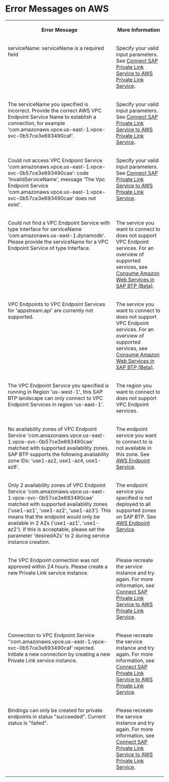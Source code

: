 <!-- loiob4bc64d542ee4b238139a3987a4d1713 -->

# Error Messages on AWS




<table>
<tr>
<th valign="top">

Error Message



</th>
<th valign="top">

More Information



</th>
</tr>
<tr>
<td valign="top">

serviceName: serviceName is a required field



</td>
<td valign="top">

Specify your valid input parameters. See [Connect SAP Private Link Service to AWS Private Link Service](https://developers.sap.com/tutorials/private-link-aws.html).



</td>
</tr>
<tr>
<td valign="top">

The serviceName you specified is incorrect. Provide the correct AWS VPC Endpoint Service Name to establish a connection, for example 'com.amazonaws.vpce.us-east-1.vpce-svc-0b57ce3e693490caf'.



</td>
<td valign="top">

Specify your valid input parameters. See [Connect SAP Private Link Service to AWS Private Link Service](https://developers.sap.com/tutorials/private-link-aws.html).



</td>
</tr>
<tr>
<td valign="top">

Could not access VPC Endpoint Service 'com.amazonaws.vpce.us-east-1.vpce-svc-0b57ce3e693490cae': code 'InvalidServiceName', message 'The Vpc Endpoint Service 'com.amazonaws.vpce.us-east-1.vpce-svc-0b57ce3e693490cae' does not exist'.



</td>
<td valign="top">

Specify your valid input parameters. See [Connect SAP Private Link Service to AWS Private Link Service](https://developers.sap.com/tutorials/private-link-aws.html).



</td>
</tr>
<tr>
<td valign="top">

Could not find a VPC Endpoint Service with type Interface for serviceName 'com.amazonaws.us-east-1.dynamodb'. Please provide the serviceName for a VPC Endpoint Service of type Interface.



</td>
<td valign="top">

The service you want to connect to does not support VPC Endpoint services. For an overview of supported services, see [Consume Amazon Web Services in SAP BTP \(Beta\)](using-sap-private-link-service/consume-amazon-web-services-in-sap-btp-beta-5753419.md).



</td>
</tr>
<tr>
<td valign="top">

VPC Endpoints to VPC Endpoint Services for 'appstream.api' are currently not supported.



</td>
<td valign="top">

The service you want to connect to does not support VPC Endpoint services. For an overview of supported services, see [Consume Amazon Web Services in SAP BTP \(Beta\)](using-sap-private-link-service/consume-amazon-web-services-in-sap-btp-beta-5753419.md).



</td>
</tr>
<tr>
<td valign="top">

The VPC Endpoint Service you specified is running in Region 'us-west-1', this SAP BTP landscape can only connect to VPC Endpoint Services in region 'us-east-1'.



</td>
<td valign="top">

The region you want to connect to does not support VPC Endpoint services.



</td>
</tr>
<tr>
<td valign="top">

No availability zones of VPC Endpoint Service 'com.amazonaws.vpce.us-east-1.vpce-svc-0b57ce3e693490cae' matched with supported availability zones. SAP BTP supports the following availability zone IDs: 'use1-az2, use1-az4, use1-az6'.



</td>
<td valign="top">

The endpoint service you want to connect to is not available in this zone. See [AWS Endpoint Service](using-sap-private-link-service/aws-endpoint-service-6d1453b.md).



</td>
</tr>
<tr>
<td valign="top">

Only 2 availability zones of VPC Endpoint Service 'com.amazonaws.vpce.us-east-1.vpce-svc-0b57ce3e693490cae' matched with supported availability zones \('use1-az1', 'use1-az2', 'use1-az3'\). This means that the endpoint would only be available in 2 AZs \('use1-az1', 'use1-az2'\). If this is acceptable, please set the parameter 'desiredAZs' to 2 during service instance creation.



</td>
<td valign="top">

The endpoint service you specified is not deployed to all supported zones on SAP BTP. See [AWS Endpoint Service](using-sap-private-link-service/aws-endpoint-service-6d1453b.md).



</td>
</tr>
<tr>
<td valign="top">

The VPC Endpoint connection was not approved within 24 hours. Please create a new Private Link service instance.



</td>
<td valign="top">

Please recreate the service instance and try again. For more information, see [Connect SAP Private Link Service to AWS Private Link Service](https://developers.sap.com/tutorials/private-link-aws.html).



</td>
</tr>
<tr>
<td valign="top">

Connection to VPC Endpoint Service ''com.amazonaws.vpce.us-east-1.vpce-svc-0b57ce3e693490caf' rejected. Initiate a new connection by creating a new Private Link service instance.



</td>
<td valign="top">

Please recreate the service instance and try again. For more information, see [Connect SAP Private Link Service to AWS Private Link Service](https://developers.sap.com/tutorials/private-link-aws.html).



</td>
</tr>
<tr>
<td valign="top">

Bindings can only be created for private endpoints in status "succeeded". Current status is "failed".



</td>
<td valign="top">

Please recreate the service instance and try again. For more information, see [Connect SAP Private Link Service to AWS Private Link Service](https://developers.sap.com/tutorials/private-link-aws.html).



</td>
</tr>
</table>

